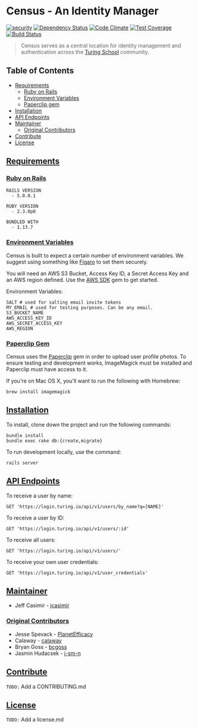 # Census - An Identity Manager

[![security](https://hakiri.io/github/bcgoss/census/master.svg)](https://hakiri.io/github/bcgoss/census/master) [![Dependency Status](https://gemnasium.com/badges/github.com/bcgoss/census.svg)](https://gemnasium.com/github.com/bcgoss/census) [![Code Climate](https://codeclimate.com/github/bcgoss/census/badges/gpa.svg)](https://codeclimate.com/github/bcgoss/census) [![Test Coverage](https://codeclimate.com/github/bcgoss/census/badges/coverage.svg)](https://codeclimate.com/github/bcgoss/census/coverage)
[![Build Status](https://travis-ci.org/bcgoss/census.svg?branch=staging)](https://travis-ci.org/bcgoss/census)

> Census serves as a central location for identity management and authentication across the [Turing School](https://github.com/turingschool) community.

## Table of Contents

- [Requirements](#requirements)
  - [Ruby on Rails](#ror)
  - [Environment Variables](#environment-variables)
  - [Paperclip gem](#paperclip)
- [Installation](#installation)
- [API Endpoints](#api-endpoints)
- [Maintainer](#maintainer)
    - [Original Contributors](#original-contributors)
- [Contribute](#contribute)
- [License](#license)

## [Requirements](#requirements)
### [Ruby on Rails](#ror)
```
RAILS VERSION
  - 5.0.0.1

RUBY VERSION
  - 2.3.0p0

BUNDLED WITH
  - 1.13.7
```

### [Environment Variables](#environment-variables)

Census is built to expect a certain number of environment variables. We suggest using something like [Figaro](https://github.com/laserlemon/figaro) to set them securely.

You will need an AWS S3 Bucket, Access Key ID, a Secret Access Key and an AWS region defined. Use the [AWS SDK](https://github.com/aws/aws-sdk-ruby) gem to get started.

Environment Variables:
```
SALT # used for salting email invite tokens
MY_EMAIL # used for testing purposes. Can be any email.
S3_BUCKET_NAME
AWS_ACCESS_KEY_ID
AWS_SECRET_ACCESS_KEY
AWS_REGION
```

### [Paperclip Gem](#paperclip)

Census uses the [Paperclip](https://github.com/thoughtbot/paperclip#ruby-and-rails) gem in order to upload user profile photos. To ensure testing and development works, ImageMagick must be installed and Paperclip must have access to it.

If you're on Mac OS X, you'll want to run the following with Homebrew:

```brew install imagemagick```

## [Installation](#installation)

To install, clone down the project and run the following commands:

```
bundle install
bundle exec rake db:{create,migrate}
```

To run development locally, use the command:
```
rails server
```
## [API Endpoints](#api-endpoints)

To receive a user by name:
```
GET 'https://login.turing.io/api/v1/users/by_name?q=[NAME]'
```

To receive a user by ID:
```
GET 'https://login.turing.io/api/v1/users/:id'
```

To receive all users:
```
GET 'https://login.turing.io/api/v1/users/'
```

To receive your own user credentials:
```
GET 'https://login.turing.io/api/v1/user_credentials'
```

## [Maintainer](#maintainer)

* Jeff Casimir - [jcasimir](https://github.com/jcasimir)

### [Original Contributors](#original-contributors)

* Jesse Spevack - [PlanetEfficacy](https://github.com/PlanetEfficacy)
* Calaway - [calaway](hhttps://github.com/calaway)
* Bryan Goss - [bcgoss](https://github.com/bcgoss)
* Jasmin Hudacsek - [j-sm-n](https://github.com/j-sm-n)

## [Contribute](#contribute)
`TODO:` Add a CONTRIBUTING.md

## [License](#license)
`TODO:` Add a license.md
